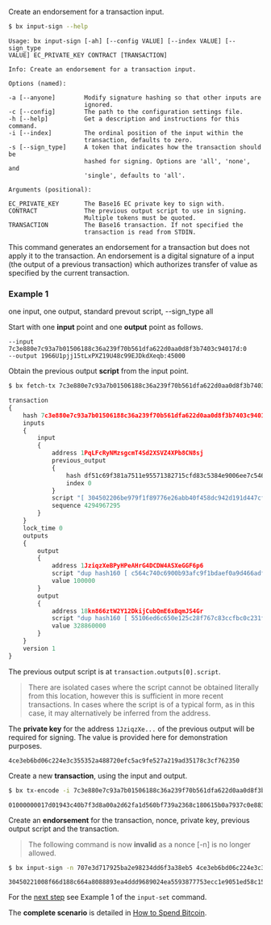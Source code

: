 Create an endorsement for a transaction input.
```sh
$ bx input-sign --help
```
```
Usage: bx input-sign [-ah] [--config VALUE] [--index VALUE] [--sign_type 
VALUE] EC_PRIVATE_KEY CONTRACT [TRANSACTION]                             

Info: Create an endorsement for a transaction input.                     

Options (named):

-a [--anyone]        Modify signature hashing so that other inputs are   
                     ignored.                                            
-c [--config]        The path to the configuration settings file.        
-h [--help]          Get a description and instructions for this command.
-i [--index]         The ordinal position of the input within the        
                     transaction, defaults to zero.                      
-s [--sign_type]     A token that indicates how the transaction should be
                     hashed for signing. Options are 'all', 'none', and  
                     'single', defaults to 'all'.                        

Arguments (positional):

EC_PRIVATE_KEY       The Base16 EC private key to sign with.             
CONTRACT             The previous output script to use in signing.       
                     Multiple tokens must be quoted.                     
TRANSACTION          The Base16 transaction. If not specified the        
                     transaction is read from STDIN.
```
This command generates an endorsement for a transaction but does not apply it to the transaction. An endorsement is a digital signature of a input (the output of a previous transaction) which authorizes transfer of value as specified by the current transaction.
### Example 1
one input, one output, standard prevout script, --sign_type all

Start with one **input** point and one **output** point as follows.
```
--input 7c3e880e7c93a7b01506188c36a239f70b561dfa622d0aa0d8f3b7403c94017d:0
--output 1966U1pjj15tLxPXZ19U48c99EJDkdXeqb:45000
```

Obtain the previous output **script** from the input point.
```sh
$ bx fetch-tx 7c3e880e7c93a7b01506188c36a239f70b561dfa622d0aa0d8f3b7403c94017d
```
```js
transaction
{
    hash 7c3e880e7c93a7b01506188c36a239f70b561dfa622d0aa0d8f3b7403c94017d
    inputs
    {
        input
        {
            address 1PqLFcRyNMzsgcmT4Sd2XSVZ4XPb8CN8sj
            previous_output
            {
                hash df51c69f381a7511e95571382715cfd83c5384e9006ee7c546cfa6bb4b172346
                index 0
            }
            script "[ 304502206be979f1f89776e26abb40f458dc942d191d447cf3ce847d2d7e430df6b21ac4022100cade875670d71bd972f151b00544044d90a75261a9a01542968a1b36b31aea1801 ] [ 041fd7ca20852f638e82ac43b2df2ac7b38a3fec1622fb33c9f679ae909868a7e6e013429b2421a871a4e1d5d5702bea978bdd8ec399657dc6f3c0334a83de40bf ]"
            sequence 4294967295
        }
    }
    lock_time 0
    outputs
    {
        output
        {
            address 1JziqzXeBPyHPeAHrG4DCDW4ASXeGGF6p6
            script "dup hash160 [ c564c740c6900b93afc9f1bdaef0a9d466adf6ee ] equalverify checksig"
            value 100000
        }
        output
        {
            address 18kn866ztW2Y12DkijCubQmE6xBqmJS4Gr
            script "dup hash160 [ 55106ed6c650e125c28f767c83ccfbc0c231fc8a ] equalverify checksig"
            value 328860000
        }
    }
    version 1
}
```
The previous output script is at `transaction.outputs[0].script`.

> There are isolated cases where the script cannot be obtained literally from this location, however this is sufficient in more recent transactions. In cases where the script is of a typical form, as in this case, it may alternatively be inferred from the address.

The **private key** for the address `1JziqzXe...` of the previous output will be required for signing. The value is provided here for demonstration purposes.
```
4ce3eb6bd06c224e3c355352a488720efc5ac9fe527a219ad35178c3cf762350
```
Create a new **transaction**, using the input and output.
```sh
$ bx tx-encode -i 7c3e880e7c93a7b01506188c36a239f70b561dfa622d0aa0d8f3b7403c94017d:0 -o 1966U1pjj15tLxPXZ19U48c99EJDkdXeqb:45000
```
```
01000000017d01943c40b7f3d8a00a2d62fa1d560bf739a2368c180615b0a7937c0e883e7c0000000000ffffffff01c8af0000000000001976a91458b7a60f11a904feef35a639b6048de8dd4d9f1c88ac00000000
```
Create an **endorsement** for the transaction, nonce, private key, previous output script and the transaction.

> The following command is now **invalid** as a nonce [-n] is no longer allowed.

```sh
$ bx input-sign -n 707e3d717925ba2e98234dd6f3a38eb5 4ce3eb6bd06c224e3c355352a488720efc5ac9fe527a219ad35178c3cf762350 "dup hash160 [ c564c740c6900b93afc9f1bdaef0a9d466adf6ee ] equalverify checksig" 01000000017d01943c40b7f3d8a00a2d62fa1d560bf739a2368c180615b0a7937c0e883e7c0000000000ffffffff01c8af0000000000001976a91458b7a60f11a904feef35a639b6048de8dd4d9f1c88ac00000000
```
```
30450221008f66d188c664a8088893ea4ddd9689024ea5593877753ecc1e9051ed58c15168022037109f0d06e6068b7447966f751de8474641ad2b15ec37f4a9d159b02af6817401
```
For the [next step](bx-input-set#example-1) see Example 1 of the `input-set` command.

The **complete scenario** is detailed in [How to Spend Bitcoin](How-to-Spend-Bitcoin).